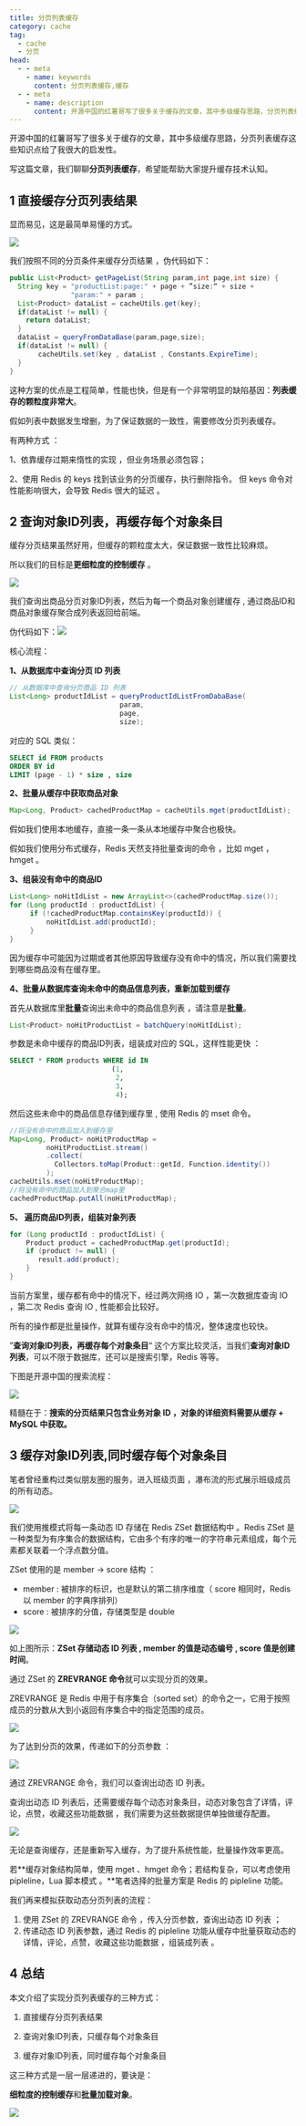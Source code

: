 ```yaml
---
title: 分页列表缓存
category: cache
tag:
  - cache 
  - 分页
head:
  - - meta
    - name: keywords
      content: 分页列表缓存,缓存
  - - meta
    - name: description
      content: 开源中国的红薯哥写了很多关于缓存的文章，其中多级缓存思路，分页列表缓存这些知识点给了我很大的启发性。
---
```

开源中国的红薯哥写了很多关于缓存的文章，其中多级缓存思路，分页列表缓存这些知识点给了我很大的启发性。

写这篇文章，我们聊聊**分页列表缓存**，希望能帮助大家提升缓存技术认知。

## 1 直接缓存分页列表结果

显而易见，这是最简单易懂的方式。

![](https://www.javayong.cn/pics/cache/2487169-20230523161536756-1162415241.png)

我们按照不同的分页条件来缓存分页结果 ，伪代码如下：

```java
public List<Product> getPageList(String param,int page,int size) {
  String key = "productList:page:" + page + ”size:“ + size + 
               "param:" + param ;
  List<Product> dataList = cacheUtils.get(key);
  if(dataList != null) {
    return dataList;
  }
  dataList = queryFromDataBase(param,page,size);
  if(dataList != null) {
       cacheUtils.set(key , dataList , Constants.ExpireTime);
  }
} 
```

这种方案的优点是工程简单，性能也快，但是有一个非常明显的缺陷基因：**列表缓存的颗粒度非常大**。 

假如列表中数据发生增删，为了保证数据的一致性，需要修改分页列表缓存。

有两种方式 ：

1、依靠缓存过期来惰性的实现 ，但业务场景必须包容；

2、使用 Redis 的 keys 找到该业务的分页缓存，执行删除指令。 但 keys 命令对性能影响很大，会导致 Redis 很大的延迟 。


## 2 查询对象ID列表，再缓存每个对象条目

缓存分页结果虽然好用，但缓存的颗粒度太大，保证数据一致性比较麻烦。

所以我们的目标是**更细粒度的控制缓存** 。

![](https://www.javayong.cn/pics/cache/2487169-20230523161535770-925522893.png)

我们查询出商品分页对象ID列表，然后为每一个商品对象创建缓存 ,  通过商品ID和商品对象缓存聚合成列表返回给前端。

伪代码如下：![](https://www.javayong.cn/pics/cache//2487169-20230523161536367-1808772045.png)

核心流程：

**1、从数据库中查询分页 ID 列表** 

```java
// 从数据库中查询分页商品 ID 列表
List<Long> productIdList = queryProductIdListFromDabaBase(
                           param, 
                           page, 
                           size);
```

对应的 SQL 类似：

```sql
SELECT id FROM products
ORDER BY id 
LIMIT (page - 1) * size , size 
```

**2、批量从缓存中获取商品对象** 

```java
Map<Long, Product> cachedProductMap = cacheUtils.mget(productIdList);
```

假如我们使用本地缓存，直接一条一条从本地缓存中聚合也极快。

假如我们使用分布式缓存，Redis 天然支持批量查询的命令 ，比如 mget ，hmget 。

**3、组装没有命中的商品ID** 

```java
List<Long> noHitIdList = new ArrayList<>(cachedProductMap.size());
for (Long productId : productIdList) {
     if (!cachedProductMap.containsKey(productId)) {
         noHitIdList.add(productId);
     }
}
```

因为缓存中可能因为过期或者其他原因导致缓存没有命中的情况，所以我们需要找到哪些商品没有在缓存里。

**4、批量从数据库查询未命中的商品信息列表，重新加载到缓存**

首先从数据库里**批量**查询出未命中的商品信息列表 ，请注意是**批量**。 

```java
List<Product> noHitProductList = batchQuery(noHitIdList);
```

参数是未命中缓存的商品ID列表，组装成对应的 SQL，这样性能更快 ：

```SQL
SELECT * FROM products WHERE id IN
                         (1,
                          2,
                          3,
                          4);
```

然后这些未命中的商品信息存储到缓存里 , 使用 Redis 的 mset 命令。

```java
//将没有命中的商品加入到缓存里
Map<Long, Product> noHitProductMap =
         noHitProductList.stream()
         .collect(
           Collectors.toMap(Product::getId, Function.identity())
         );
cacheUtils.mset(noHitProductMap);
//将没有命中的商品加入到聚合map里
cachedProductMap.putAll(noHitProductMap);
```

**5、 遍历商品ID列表，组装对象列表**

```java
for (Long productId : productIdList) {
    Product product = cachedProductMap.get(productId);
    if (product != null) {
       result.add(product);
    }
}
```

当前方案里，缓存都有命中的情况下，经过两次网络 IO ，第一次数据库查询 IO ，第二次 Redis 查询 IO ,  性能都会比较好。 

所有的操作都是批量操作，就算有缓存没有命中的情况，整体速度也较快。 

”**查询对象ID列表，再缓存每个对象条目**“ 这个方案比较灵活，当我们**查询对象ID列表**，可以不限于数据库，还可以是搜索引擎，Redis 等等。 

下图是开源中国的搜索流程：

![](https://www.javayong.cn/pics/cache/2487169-20230523161535579-752010347.png)

精髓在于：**搜索的分页结果只包含业务对象 ID  ，对象的详细资料需要从缓存 + MySQL 中获取。**

## 3 缓存对象ID列表,同时缓存每个对象条目

笔者曾经重构过类似朋友圈的服务，进入班级页面 ，瀑布流的形式展示班级成员的所有动态。

![](https://www.javayong.cn/pics/cache/2487169-20230523161536234-1479945726.png)

我们使用推模式将每一条动态 ID 存储在 Redis  ZSet 数据结构中 。Redis ZSet 是一种类型为有序集合的数据结构，它由多个有序的唯一的字符串元素组成，每个元素都关联着一个浮点数分值。

ZSet 使用的是 member -> score 结构 ：

- member : 被排序的标识，也是默认的第二排序维度（ score 相同时，Redis 以 member 的字典序排列）
- score : 被排序的分值，存储类型是 double 

![](https://www.javayong.cn/pics/cache/2487169-20230523161536124-570559847.png)

如上图所示：**ZSet 存储动态 ID 列表  ,  member 的值是动态编号 , score 值是创建时间**。

通过 ZSet 的 **ZREVRANGE 命令**就可以实现分页的效果。

ZREVRANGE 是 Redis 中用于有序集合（sorted set）的命令之一，它用于按照成员的分数从大到小返回有序集合中的指定范围的成员。

![](https://www.javayong.cn/pics/cache/2487169-20230523161535893-748949994.png)

为了达到分页的效果，传递如下的分页参数 ：

![](https://www.javayong.cn/pics/cache/2487169-20230523161535058-1294698241.png)

通过 ZREVRANGE 命令，我们可以查询出动态 ID 列表。

查询出动态 ID 列表后，还需要缓存每个动态对象条目，动态对象包含了详情，评论，点赞，收藏这些功能数据 ，我们需要为这些数据提供单独做缓存配置。

![](https://www.javayong.cn/pics/cache/2487169-20230523161536578-881577270.png)

无论是查询缓存，还是重新写入缓存，为了提升系统性能，批量操作效率更高。

若**缓存对象结构简单，使用 mget 、hmget 命令；若结构复杂，可以考虑使用 pipleline，Lua 脚本模式 。**笔者选择的批量方案是 Redis 的 pipleline 功能。 

我们再来模拟获取动态分页列表的流程：

1. 使用 ZSet 的 ZREVRANGE 命令 ，传入分页参数，查询出动态 ID 列表 ；
2. 传递动态 ID 列表参数，通过 Redis 的 pipleline 功能从缓存中批量获取动态的详情，评论，点赞，收藏这些功能数据 ，组装成列表 。

## 4 总结

本文介绍了实现分页列表缓存的三种方式：

1. 直接缓存分页列表结果

2. 查询对象ID列表，只缓存每个对象条目

3. 缓存对象ID列表，同时缓存每个对象条目

这三种方式是一层一层递进的，要诀是：

**细粒度的控制缓存**和**批量加载对象**。

![](https://javayong.cn/pics/shipinhao/gongzhonghaonew.png)